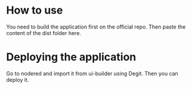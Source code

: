 # How to use

You need to build the application first on the official repo. Then paste the content of the dist folder here.

# Deploying the application

Go to nodered and import it from ui-builder using Degit. Then you can deploy it.

